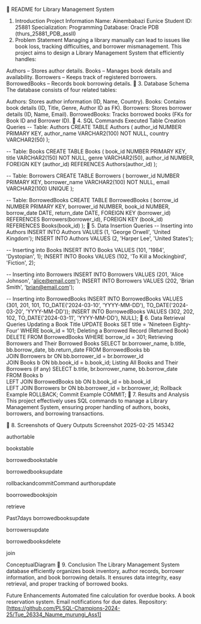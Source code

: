 📌 README for Library Management System
1. Introduction
Project Information
Name: Ainembabazi Eunice
Student ID: 25881
Specialization: Programming
Database: Oracle PDB (thurs_25881_PDB_assII)
2. Problem Statement
Managing a library manually can lead to issues like book loss, tracking difficulties, and borrower mismanagement. This project aims to design a Library Management System that efficiently handles:

Authors – Stores author details.
Books – Manages book details and availability.
Borrowers – Keeps track of registered borrowers.
BorrowedBooks – Records book borrowing details.
📌 3. Database Schema
The database consists of four related tables:

Authors: Stores author information (ID, Name, Country).
Books: Contains book details (ID, Title, Genre, Author ID as FK).
Borrowers: Stores borrower details (ID, Name, Email).
BorrowedBooks: Tracks borrowed books (FKs for Book ID and Borrower ID).
📌 4. SQL Commands Executed
Table Creation Queries
-- Table: Authors
CREATE TABLE Authors (
    author_id NUMBER PRIMARY KEY,
    author_name VARCHAR2(100) NOT NULL,
    country VARCHAR2(50)
);

-- Table: Books
CREATE TABLE Books (
    book_id NUMBER PRIMARY KEY,
    title VARCHAR2(150) NOT NULL,
    genre VARCHAR2(50),
    author_id NUMBER,
    FOREIGN KEY (author_id) REFERENCES Authors(author_id)
);

-- Table: Borrowers
CREATE TABLE Borrowers (
    borrower_id NUMBER PRIMARY KEY,
    borrower_name VARCHAR2(100) NOT NULL,
    email VARCHAR2(100) UNIQUE
);

-- Table: BorrowedBooks
CREATE TABLE BorrowedBooks (
    borrow_id NUMBER PRIMARY KEY,
    borrower_id NUMBER,
    book_id NUMBER,
    borrow_date DATE,
    return_date DATE,
    FOREIGN KEY (borrower_id) REFERENCES Borrowers(borrower_id),
    FOREIGN KEY (book_id) REFERENCES Books(book_id)
);
📌 5. Data Insertion Queries
-- Inserting into Authors
INSERT INTO Authors VALUES (1, 'George Orwell', 'United Kingdom');
INSERT INTO Authors VALUES (2, 'Harper Lee', 'United States');

-- Inserting into Books
INSERT INTO Books VALUES (101, '1984', 'Dystopian', 1);
INSERT INTO Books VALUES (102, 'To Kill a Mockingbird', 'Fiction', 2);

-- Inserting into Borrowers
INSERT INTO Borrowers VALUES (201, 'Alice Johnson', 'alice@email.com');
INSERT INTO Borrowers VALUES (202, 'Brian Smith', 'brian@email.com');

-- Inserting into BorrowedBooks
INSERT INTO BorrowedBooks VALUES (301, 201, 101, TO_DATE('2024-03-10', 'YYYY-MM-DD'), TO_DATE('2024-03-20', 'YYYY-MM-DD'));
INSERT INTO BorrowedBooks VALUES (302, 202, 102, TO_DATE('2024-03-11', 'YYYY-MM-DD'), NULL);
📌 6. Data Retrieval Queries
Updating a Book Title
UPDATE Books SET title = 'Nineteen Eighty-Four' WHERE book_id = 101;
Deleting a Borrowed Record (Returned Book)
DELETE FROM BorrowedBooks WHERE borrow_id = 301;
Retrieving Borrowers and Their Borrowed Books
SELECT br.borrower_name, b.title, bb.borrow_date, bb.return_date
FROM BorrowedBooks bb  
JOIN Borrowers br ON bb.borrower_id = br.borrower_id  
JOIN Books b ON bb.book_id = b.book_id;
Listing All Books and Their Borrowers (if any)
SELECT b.title, br.borrower_name, bb.borrow_date  
FROM Books b  
LEFT JOIN BorrowedBooks bb ON b.book_id = bb.book_id  
LEFT JOIN Borrowers br ON bb.borrower_id = br.borrower_id;
Rollback Example
ROLLBACK;
Commit Example
COMMIT;
📌 7. Results and Analysis
This project effectively uses SQL commands to manage a Library Management System, ensuring proper handling of authors, books, borrowers, and borrowing transactions.

📌 8. Screenshots of Query Outputs
Screenshot 2025-02-25 145342

authortable

bookstable

borrowedbookstable

borrowedbooksupdate

rollbackandcommitCommand
aurthorupdate

boorrowedbooksjoin

retrieve

Past7days
borrowedbooksupdate

borrowersupdate

borrowedbooksdelete

join

ConceptualDiagram
📌 9. Conclusion
The Library Management System database efficiently organizes book inventory, author records, borrower information, and book borrowing details. It ensures data integrity, easy retrieval, and proper tracking of borrowed books.

Future Enhancements
Automated fine calculation for overdue books.
A book reservation system.
Email notifications for due dates.
Repository: [https://github.com/PLSQL-Champions-2024-25/Tue_26334_Naume_murungi_Ass1]


